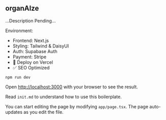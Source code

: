 ## organAIze

...Description Pending...

Environment:
- Frontend: Next.js
- Styling: Tailwind & DaisyUI
- Auth: Supabase Auth
- Payment: Stripe
- 🔼 Deploy on Vercel
- ✅ SEO Optimized

```
npm run dev
```
Open [http://localhost:3000](http://localhost:3000) with your browser to see the result.

Read `init.md` to understand how to use this boilerplate.

You can start editing the page by modifying `app/page.tsx`. The page auto-updates as you edit the file.
